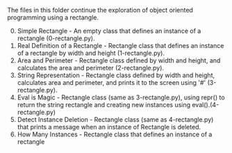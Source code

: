 The files in this folder continue the exploration of object oriented programming using a rectangle.

0. Simple Rectangle - An empty class that defines an instance of a rectangle (0-rectangle.py).
1. Real Definition of a Rectangle - Rectangle class that defines an instance of a rectangle by width and height (1-rectangle.py).
2. Area and Perimeter - Rectangle class defined by width and height, and calculates the area and perimeter (2-rectangle.py).
3. String Representation - Rectangle class defined by width and height, calculates area and perimeter, and prints it to the screen using '#' (3-rectangle.py).
4. Eval is Magic - Rectangle class (same as 3-rectangle.py), using repr() to return the string rectangle and creating new instances using eval().(4-rectangle.py)
5. Detect Instance Deletion - Rectangle class (same as 4-rectangle.py) that prints a message when an instance of Rectangle is deleted.
6. How Many Instances - Rectangle class that defines an instance of a rectangle